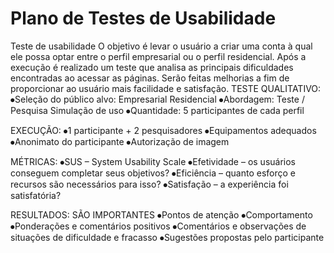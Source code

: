 # Plano de Testes de Usabilidade
Teste de usabilidade
O objetivo é levar o usuário a criar uma conta à qual ele possa optar entre o perfil empresarial ou o perfil residencial. Após a execução é realizado um teste que analisa as principais dificuldades encontradas ao acessar as páginas. Serão feitas melhorias a fim de proporcionar ao usuário mais facilidade e satisfação.
TESTE QUALITATIVO:
⦁Seleção do público alvo:
Empresarial
Residencial
⦁Abordagem:
            	Teste / Pesquisa
		Simulação de uso
⦁Quantidade: 
5 participantes de cada perfil

EXECUÇÃO:
⦁1 participante + 2 pesquisadores
⦁Equipamentos adequados
⦁Anonimato do participante
⦁Autorização de imagem

MÉTRICAS:
⦁SUS – System Usability Scale 
⦁Efetividade – os usuários conseguem completar seus objetivos?
⦁Eficiência – quanto esforço e recursos são necessários para isso?
⦁Satisfação – a experiência foi satisfatória?

RESULTADOS:
    SÃO IMPORTANTES
⦁Pontos de atenção
⦁Comportamento
⦁Ponderações e comentários positivos
⦁Comentários e observações de situações de dificuldade e fracasso
⦁Sugestões propostas pelo participante



